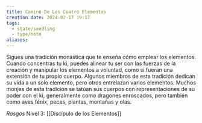 ```yaml
---
title: Camino De Los Cuatro Elementos
creation date: 2024-02-17 19:17
tags:
  - state/seedling
  - type/note
aliases:
---
```

Sigues una tradición monástica que te enseña cómo emplear los elementos. Cuando concentras tu
ki, puedes alinear tu ser con las fuerzas de la creación y manipular los elementos a voluntad, como si fueran una extensión de tu propio cuerpo. Algunos miembros de esta tradición dedican su vida a un solo elemento, pero otros entrelazan varios elementos.
Muchos monjes de esta tradición se tatúan sus cuerpos con representaciones de su poder con el ki, generalmente como dragones enroscados, pero también como aves fénix, peces, plantas, montañas y olas.


*Rasgos*
Nivel 3: [[Discípulo de los Elementos]]
